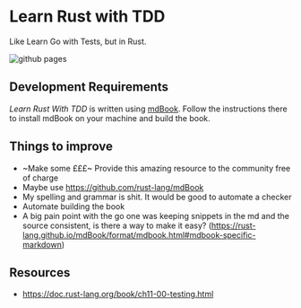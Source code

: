 # Learn Rust with TDD

Like Learn Go with Tests, but in Rust.

![github pages](https://github.com/learn-with-tests/learn-rust-with-tests/workflows/github%20pages/badge.svg)

## Development Requirements

_Learn Rust With TDD_ is written using [mdBook][mdBook]. Follow the instructions
there to install mdBook on your machine and build the book.

## Things to improve

- ~Make some £££~ Provide this amazing resource to the community free of charge
- Maybe use https://github.com/rust-lang/mdBook
- My spelling and grammar is shit. It would be good to automate a checker
- Automate building the book
- A big pain point with the go one was keeping snippets in the md and the source consistent, is there a way to make it easy? (https://rust-lang.github.io/mdBook/format/mdbook.html#mdbook-specific-markdown)

## Resources

- https://doc.rust-lang.org/book/ch11-00-testing.html

[mdBook]: https://github.com/rust-lang/mdBook
